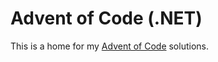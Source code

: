 # Advent of Code (.NET)

This is a home for my [Advent of Code](https://adventofcode.com) solutions.
